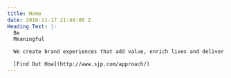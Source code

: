 ```yaml
---
title: Home
date: 2016-11-17 21:44:00 Z
Heading Text: |-
  Be
  Meaningful

  We create brand experiences that add value, enrich lives and deliver results for your business.

  [Find Out How](http://www.sjp.com/approach/)
---
```


